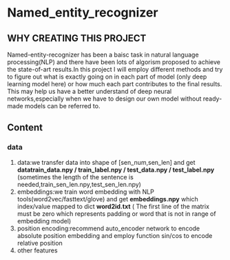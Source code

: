 # Named_entity_recognizer
## WHY CREATING THIS PROJECT
Named-entity-recognizer has been a baisc task in natural language processing(NLP) and there have been lots of algorism proposed to achieve
the state-of-art results.In this project I will employ different methods and try to figure out what is exactly going on in each part of model
(only deep learning model here) or how much each part contributes to the final results. This may help us have a better understand of deep neural networks,especially when we have to design our own model without ready-made models can be referred to. 
## Content
### data
1. data:we transfer data into shape of [sen_num,sen_len] and get **datatrain_data.npy / train_label.npy / test_data.npy / test_label.npy**
(sometimes the length of the sentence is needed,train_sen_len.npy,test_sen_len.npy)
2. embeddings:we train word embedding with NLP tools(word2vec/fasttext/glove) and get **embeddings.npy** which index/value mapped to dict **word2id.txt** ( The first line of the matrix must be zero which represents padding or word that is not in range of embedding model)
3. position encoding:recommend auto_encoder network to encode absolute position embedding and employ function sin/cos to encode relative position
4. other features
### 

